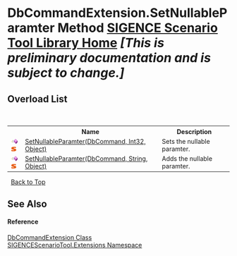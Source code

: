 # DbCommandExtension.SetNullableParamter Method <a href="https://github.com/ObiWanLansi/SIGENCE-Scenario-Tool">SIGENCE Scenario Tool Library Home</a> _**\[This is preliminary documentation and is subject to change.\]**_


## Overload List
&nbsp;<table><tr><th></th><th>Name</th><th>Description</th></tr><tr><td>![Public method](media/pubmethod.gif "Public method")![Static member](media/static.gif "Static member")</td><td><a href="31e6873f-f71c-79cc-5bf3-c31adb258c51.md">SetNullableParamter(DbCommand, Int32, Object)</a></td><td>
Sets the nullable paramter.</td></tr><tr><td>![Public method](media/pubmethod.gif "Public method")![Static member](media/static.gif "Static member")</td><td><a href="57b0f752-1052-9253-e07f-437fb3b6880d.md">SetNullableParamter(DbCommand, String, Object)</a></td><td>
Adds the nullable paramter.</td></tr></table>&nbsp;
<a href="#dbcommandextension.setnullableparamter-method">Back to Top</a>

## See Also


#### Reference
<a href="6a1cd324-3306-4361-4d98-8c0ba1fc899f.md">DbCommandExtension Class</a><br /><a href="f2af11f5-ae9d-3dcc-a4a9-ba07a037925f.md">SIGENCEScenarioTool.Extensions Namespace</a><br />